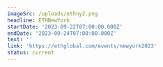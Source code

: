 ```yaml
---
imageSrc: /uploads/ethny2.png
headline: ETHNewYork
startDate: '2023-09-22T07:00:00.000Z'
endDate: '2023-09-24T07:00:00.000Z'
text: ''
link: 'https://ethglobal.com/events/newyork2023'
status: current
---
```



